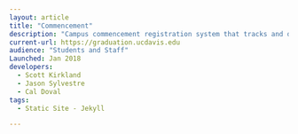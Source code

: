 ```yaml
---
layout: article
title: "Commencement"
description: "Campus commencement registration system that tracks and distributes tickets to students."
current-url: https://graduation.ucdavis.edu
audience: "Students and Staff"
Launched: Jan 2018
developers:
  - Scott Kirkland
  - Jason Sylvestre
  - Cal Doval
tags:
  - Static Site - Jekyll

---
```

